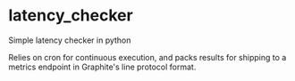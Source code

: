 # latency_checker
Simple latency checker in python

Relies on cron for continuous execution, and packs results for shipping to a metrics endpoint in Graphite's line protocol format.
